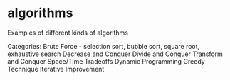 # algorithms
Examples of different kinds of algorithms

Categories:
Brute Force - selection sort, bubble sort, square root, exhaustive search
Decrease and Conquer
Divide and Conquer
Transform and Conquer
Space/Time Tradeoffs
Dynamic Programming
Greedy Technique
Iterative Improvement
